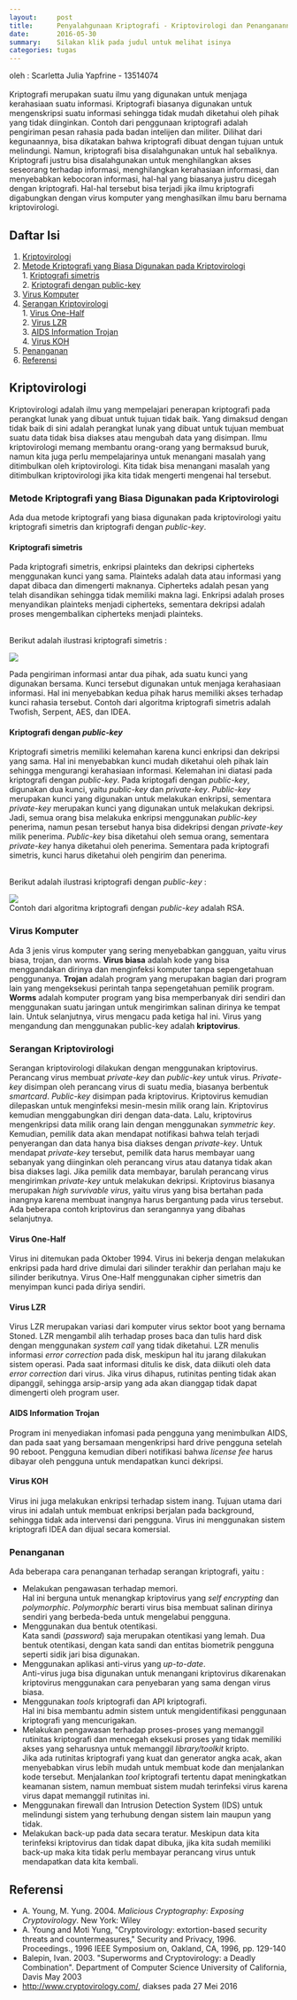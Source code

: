 ```yaml
---
layout:     post
title:      Penyalahgunaan Kriptografi - Kriptovirologi dan Penanganannya
date:       2016-05-30
summary:    Silakan klik pada judul untuk melihat isinya
categories: tugas
---
```


oleh : Scarletta Julia Yapfrine - 13514074 <br><br>
Kriptografi merupakan suatu ilmu yang digunakan untuk menjaga kerahasiaan suatu informasi. Kriptografi biasanya digunakan untuk mengenskripsi suatu informasi sehingga tidak mudah diketahui oleh pihak yang tidak diinginkan. Contoh dari penggunaan kriptografi adalah pengiriman pesan rahasia pada badan intelijen dan militer. Dilihat dari kegunaannya, bisa dikatakan bahwa kriptografi dibuat dengan tujuan untuk melindungi. Namun, kriptografi bisa disalahgunakan untuk hal sebaliknya. Kriptografi justru bisa disalahgunakan untuk menghilangkan akses seseorang terhadap informasi, menghilangkan kerahasiaan informasi, dan menyebabkan kebocoran informasi, hal-hal yang biasanya justru dicegah dengan kriptografi. Hal-hal tersebut bisa terjadi jika ilmu kriptografi digabungkan dengan virus komputer yang menghasilkan ilmu baru bernama kriptovirologi.

## Daftar Isi
1. [Kriptovirologi](#kriptovirologi)<br>
  1. [Metode Kriptografi yang Biasa Digunakan pada Kriptovirologi](#metode-kriptografi-yang-biasa-digunakan-pada-kriptovirologi)<br>
    1. [Kriptografi simetris](#kriptografi-simetris)<br>
    2. [Kriptografi dengan public-key](#kriptografi-dengan-public-key)<br>
  2. [Virus Komputer](#virus-komputer)<br>
  3. [Serangan Kriptovirologi](#serangan-kriptovirologi)<br>
    1. [Virus One-Half](#virus-one-half)<br>
    2. [Virus LZR](#virus-lzr)<br>
    3. [AIDS Information Trojan](#aids-information-trojan)<br>
    4. [Virus KOH](#virus-koh)<br>
  4. [Penanganan](#penanganan)<br>
2. [Referensi](#referensi)<br>

## Kriptovirologi
Kriptovirologi adalah ilmu yang mempelajari penerapan kriptografi pada perangkat lunak yang dibuat untuk tujuan tidak baik. Yang dimaksud dengan tidak baik di sini adalah perangkat lunak yang dibuat untuk tujuan membuat suatu data tidak bisa diakses atau mengubah data yang disimpan. Ilmu kriptovirologi memang membantu orang-orang yang bermaksud buruk, namun kita juga perlu mempelajarinya untuk menangani masalah yang ditimbulkan oleh kriptovirologi. Kita tidak bisa menangani masalah yang ditimbulkan kriptovirologi jika kita tidak mengerti mengenai hal tersebut.

### Metode Kriptografi yang Biasa Digunakan pada Kriptovirologi
Ada dua metode kriptografi yang biasa digunakan pada kriptovirologi yaitu kriptografi simetris dan kriptografi dengan _public-key_.

#### Kriptografi simetris
Pada kriptografi simetris, enkripsi plainteks dan dekripsi cipherteks menggunakan kunci yang sama. Plainteks adalah data atau informasi yang dapat dibaca dan dimengerti maknanya. Cipherteks adalah pesan yang telah disandikan sehingga tidak memiliki makna lagi. Enkripsi adalah proses menyandikan plainteks menjadi cipherteks, sementara dekripsi adalah proses mengembalikan cipherteks menjadi plainteks. <br><br>

Berikut adalah ilustrasi kriptografi simetris :

<img src="http://www2.powayusd.com/pusdtbes/cs/symmetric.gif">

Pada pengiriman informasi antar dua pihak, ada suatu kunci yang digunakan bersama. Kunci tersebut digunakan untuk menjaga kerahasiaan informasi. Hal ini menyebabkan kedua pihak harus memiliki akses terhadap kunci rahasia tersebut. Contoh dari algoritma kriptografi simetris adalah Twofish, Serpent, AES, dan IDEA. 

#### Kriptografi dengan _public-key_
Kriptografi simetris memiliki kelemahan karena kunci enkripsi dan dekripsi yang sama. Hal ini menyebabkan kunci mudah diketahui oleh pihak lain sehingga mengurangi kerahasiaan informasi. Kelemahan ini diatasi pada kriptografi dengan _public-key_. Pada kriptogafi dengan _public-key_, digunakan dua kunci, yaitu _public-key_ dan _private-key_. _Public-key_ merupakan kunci yang digunakan untuk melakukan enkripsi, sementara _private-key_ merupakan kunci yang digunakan untuk melakukan dekripsi. Jadi, semua orang bisa melakuka enkripsi menggunakan _public-key_ penerima, namun pesan tersebut hanya bisa didekripsi dengan _private-key_ milik penerima. _Public-key_ bisa diketahui oleh semua orang, sementara _private-key_ hanya diketahui oleh penerima. Sementara pada kriptografi simetris, kunci harus diketahui oleh pengirim dan penerima. <br><br>

Berikut adalah ilustrasi kriptografi dengan _public-key_ :

<img src="http://www.ooshutup.com/wp-content/uploads/2014/11/public_key_encryption.jpg"><br>
Contoh dari algoritma kriptografi dengan _public-key_ adalah RSA.

### Virus Komputer
Ada 3 jenis virus komputer yang sering menyebabkan gangguan, yaitu virus biasa, trojan, dan worms. **Virus biasa** adalah kode yang bisa menggandakan dirinya dan menginfeksi komputer tanpa sepengetahuan penggunanya. **Trojan** adalah program yang merupakan bagian dari program lain yang mengeksekusi perintah tanpa sepengetahuan pemilik program. **Worms** adalah komputer program yang bisa memperbanyak diri sendiri dan menggunakan suatu jaringan untuk mengirimkan salinan dirinya ke tempat lain. Untuk selanjutnya, virus mengacu pada ketiga hal ini. Virus yang mengandung dan menggunakan public-key adalah **kriptovirus**.

### Serangan Kriptovirologi
Serangan kriptovirologi dilakukan dengan menggunakan kriptovirus. Perancang virus membuat _private-key_ dan _public-key_ untuk virus. _Private-key_ disimpan oleh perancang virus di suatu media, biasanya berbentuk _smartcard_. _Public-key_ disimpan pada kriptovirus. Kriptovirus kemudian dilepaskan untuk menginfeksi mesin-mesin milik orang lain. Kriptovirus kemudian menggabungkan diri dengan data-data. Lalu, kriptovirus mengenkripsi data milik orang lain dengan menggunakan _symmetric key_. Kemudian, pemilik data akan mendapat notifikasi bahwa telah terjadi penyerangan dan data hanya bisa diakses dengan _private-key_. Untuk mendapat _private-key_ tersebut, pemilik data harus membayar uang sebanyak yang diinginkan oleh perancang virus atau datanya tidak akan bisa diakses lagi. Jika pemilik data membayar, barulah perancang virus mengirimkan _private-key_ untuk melakukan dekripsi. Kriptovirus biasanya merupakan _high survivable virus_, yaitu virus yang bisa bertahan pada inangnya karena membuat inangnya harus bergantung pada virus tersebut. Ada beberapa contoh kriptovirus dan serangannya yang dibahas selanjutnya.

#### Virus One-Half
Virus ini ditemukan pada Oktober 1994. Virus ini bekerja dengan melakukan enkripsi pada hard drive dimulai dari silinder terakhir dan perlahan maju ke silinder berikutnya. Virus One-Half menggunakan cipher simetris dan menyimpan kunci pada diriya sendiri.

#### Virus LZR
Virus LZR merupakan variasi dari komputer virus sektor boot yang bernama Stoned. LZR mengambil alih terhadap proses baca dan tulis hard disk dengan menggunakan _system call_ yang tidak diketahui. LZR menulis informasi _error correction_ pada disk, meskipun hal itu jarang dilakukan sistem operasi. Pada saat informasi ditulis ke disk, data diikuti oleh data _error correction_ dari virus. Jika virus dihapus, rutinitas penting tidak akan dipanggil, sehingga arsip-arsip yang ada akan dianggap tidak dapat dimengerti oleh  program user.

#### AIDS Information Trojan
Program ini menyediakan infomasi pada pengguna yang menimbulkan AIDS, dan pada saat yang bersamaan mengenkripsi hard drive pengguna setelah 90 reboot. Pengguna kemudian diberi notifikasi bahwa _license fee_ harus dibayar oleh pengguna untuk mendapatkan kunci dekripsi.

#### Virus KOH
Virus ini juga melakukan enkripsi terhadap sistem inang. Tujuan utama dari virus ini adalah untuk membuat enkripsi berjalan pada background, sehingga tidak ada intervensi dari pengguna. Virus ini menggunakan sistem kriptografi IDEA dan dijual secara komersial.

### Penanganan
Ada beberapa cara penanganan terhadap serangan kriptografi, yaitu :

* Melakukan pengawasan terhadap memori.<br> Hal ini berguna untuk menangkap kriptovirus yang _self encrypting_ dan _polymorphic_. _Polymorphic_ berarti virus bisa membuat salinan dirinya sendiri yang berbeda-beda untuk mengelabui pengguna.
* Menggunakan dua bentuk otentikasi.<br> Kata sandi (_password_) saja merupakan otentikasi yang lemah. Dua bentuk otentikasi, dengan kata sandi dan entitas biometrik pengguna seperti sidik jari bisa digunakan.
* Menggunakan aplikasi anti-virus yang _up-to-date_.<br> Anti-virus juga bisa digunakan untuk menangani kriptovirus dikarenakan kriptovirus menggunakan cara penyebaran yang sama dengan virus biasa.
* Menggunakan _tools_ kriptografi dan API kriptografi.<br> Hal ini bisa membantu admin sistem untuk mengidentifikasi penggunaan kriptografi yang mencurigakan.
* Melakukan pengawasan terhadap proses-proses yang memanggil rutinitas kriptografi dan mencegah eksekusi proses yang tidak memiliki akses yang seharusnya untuk memanggil _library/toolkit_ kripto.<br> Jika ada rutinitas kriptografi yang kuat dan generator angka acak, akan menyebabkan virus lebih mudah untuk membuat kode dan menjalankan kode tersebut. Menjalankan _tool_ kriptografi tertentu dapat meningkatkan keamanan sistem, namun membuat sistem mudah terinfeksi virus karena virus dapat memanggil rutinitas ini.
* Menggunakan firewall dan Intrusion Detection System (IDS) untuk melindungi sistem yang terhubung dengan sistem lain maupun yang tidak.
* Melakukan back-up pada data secara teratur. Meskipun data kita terinfeksi kriptovirus dan tidak dapat dibuka, jika kita sudah memiliki back-up maka kita tidak perlu membayar perancang virus untuk mendapatkan data kita kembali.

## Referensi
* A. Young, M. Yung. 2004. _Malicious Cryptography: Exposing Cryptovirology_. New York: Wiley
* A. Young and Moti Yung, "Cryptovirology: extortion-based security threats and countermeasures," Security and Privacy, 1996. Proceedings., 1996 IEEE Symposium on, Oakland, CA, 1996, pp. 129-140
* Balepin, Ivan. 2003. "Superworms and Cryptovirology: a Deadly Combination". Department of Computer Science University of California, Davis
May 2003
* <http://www.cryptovirology.com/>, diakses pada 27 Mei 2016


